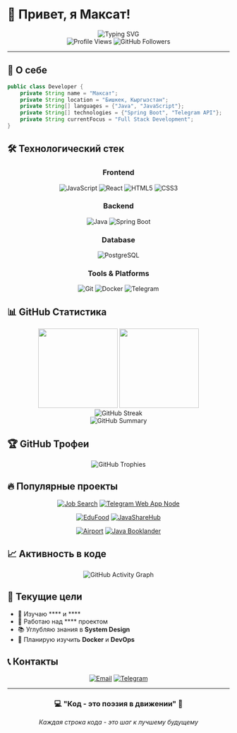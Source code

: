 # 👋 Привет, я Максат!

<div align="center">
  <img src="https://readme-typing-svg.herokuapp.com?font=Fira+Code&size=28&duration=3000&pause=1000&color=00D9FF&center=true&vCenter=true&width=600&lines=Full+Stack+Developer;Java+%26+JavaScript+Enthusiast;Telegram+Bot+Developer;Always+Learning+New+Things" alt="Typing SVG" />
</div>

<div align="center">
  <img src="https://komarev.com/ghpvc/?username=MaksatI2&color=0891b2&style=flat-square&label=Profile+Views" alt="Profile Views"/>
  <img src="https://img.shields.io/github/followers/MaksatI2?label=Followers&style=social" alt="GitHub Followers"/>
</div>

---

## 🚀 О себе

```java
public class Developer {
    private String name = "Максат";
    private String location = "Бишкек, Кыргызстан";
    private String[] languages = {"Java", "JavaScript"};
    private String[] technologies = {"Spring Boot", "Telegram API"};
    private String currentFocus = "Full Stack Development";
}
```

## 🛠️ Технологический стек

<div align="center">

### Frontend
![JavaScript](https://img.shields.io/badge/JavaScript-F7DF1E?style=for-the-badge&logo=javascript&logoColor=black)
![React](https://img.shields.io/badge/React-20232A?style=for-the-badge&logo=react&logoColor=61DAFB)
![HTML5](https://img.shields.io/badge/HTML5-E34F26?style=for-the-badge&logo=html5&logoColor=white)
![CSS3](https://img.shields.io/badge/CSS3-1572B6?style=for-the-badge&logo=css3&logoColor=white)

### Backend
![Java](https://img.shields.io/badge/Java-ED8B00?style=for-the-badge&logo=openjdk&logoColor=white)
![Spring Boot](https://img.shields.io/badge/Spring_Boot-6DB33F?style=for-the-badge&logo=spring-boot&logoColor=white)

### Database
![PostgreSQL](https://img.shields.io/badge/PostgreSQL-316192?style=for-the-badge&logo=postgresql&logoColor=white)

### Tools & Platforms
![Git](https://img.shields.io/badge/Git-F05032?style=for-the-badge&logo=git&logoColor=white)
![Docker](https://img.shields.io/badge/Docker-2CA5E0?style=for-the-badge&logo=docker&logoColor=white)
![Telegram](https://img.shields.io/badge/Telegram-2CA5E0?style=for-the-badge&logo=telegram&logoColor=white)

</div>

## 📊 GitHub Статистика

<div align="center">
  <img height="180em" src="https://github-readme-stats.vercel.app/api?username=MaksatI2&show_icons=true&theme=tokyonight&include_all_commits=true&count_private=true"/>
  <img height="180em" src="https://github-readme-stats.vercel.app/api/top-langs/?username=MaksatI2&layout=compact&langs_count=8&theme=tokyonight"/>
</div>

<div align="center">
  <img src="https://github-readme-streak-stats.herokuapp.com/?user=MaksatI2&theme=tokyonight" alt="GitHub Streak"/>
</div>

<div align="center">
  <img src="https://github-profile-summary-cards.vercel.app/api/cards/profile-details?username=MaksatI2&theme=tokyonight" alt="GitHub Summary"/>
</div>

## 🏆 GitHub Трофеи

<div align="center">
  <img src="https://github-profile-trophy.vercel.app/?username=MaksatI2&theme=tokyonight&no-frame=true&no-bg=true&margin-w=4" alt="GitHub Trophies"/>
</div>

## 🔥 Популярные проекты

<div align="center">

[![Job Search](https://github-readme-stats.vercel.app/api/pin/?username=MaksatI2&repo=JobSearch&theme=tokyonight)](https://github.com/MaksatI2/JobSearch)
[![Telegram Web App Node](https://github-readme-stats.vercel.app/api/pin/?username=MaksatI2&repo=tg-web-app-node&theme=tokyonight)](https://github.com/MaksatI2/tg-web-app-node)

[![EduFood](https://github-readme-stats.vercel.app/api/pin/?username=MaksatI2&repo=EduFood&theme=tokyonight)](https://github.com/MaksatI2/EduFood)
[![JavaShareHub](https://github-readme-stats.vercel.app/api/pin/?username=MaksatI2&repo=JavaShareHub&theme=tokyonight)](https://github.com/MaksatI2/JavaShareHub)

[![Airport](https://github-readme-stats.vercel.app/api/pin/?username=MaksatI2&repo=airport&theme=tokyonight)](https://github.com/MaksatI2/Airport)
[![Java Booklander](https://github-readme-stats.vercel.app/api/pin/?username=MaksatI2&repo=Java_Booklander&theme=tokyonight)](https://github.com/MaksatI2/Java_Booklander)

</div>

## 📈 Активность в коде

<div align="center">
  <img src="https://github-readme-activity-graph.vercel.app/graph?username=MaksatI2&theme=tokyo-night&bg_color=1a1b27&hide_border=true" alt="GitHub Activity Graph"/>
</div>

## 🎯 Текущие цели

- 🌱 Изучаю **** и ****
- 🔭 Работаю над **** проектом
- 📚 Углубляю знания в **System Design**
- 🚀 Планирую изучить **Docker** и **DevOps**

## 📞 Контакты

<div align="center">

[![Email](https://img.shields.io/badge/Email-D14836?style=for-the-badge&logo=gmail&logoColor=white)](mailto:zer0icemax@gmail.com)
[![Telegram](https://img.shields.io/badge/Telegram-2CA5E0?style=for-the-badge&logo=telegram&logoColor=white)](https://t.me/Dettroid)

</div>

---

<div align="center">
  <h3>💻 "Код - это поэзия в движении" 🚀</h3>
  <p><i>Каждая строка кода - это шаг к лучшему будущему</i></p>
</div>
